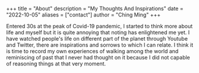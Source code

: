 +++
title = "About"
description = "My Thoughts And Inspirations"
date = "2022-10-05"
aliases = ["contact"]
author = "Ching Ming"
+++

Entered 30s at the peak of Covid-19 pandemic, I started to think more about life and myself but it is quite annoying that noting has enlightened me yet. I have watched people's life on different part of the planet through Youtube and Twitter, there are inspirations and sorrows to which I can relate. I think it is time to record my own experiences of walking among the world and reminiscing of past that I never had thought on it because I did not capable of reasoning things at that very moment.  



